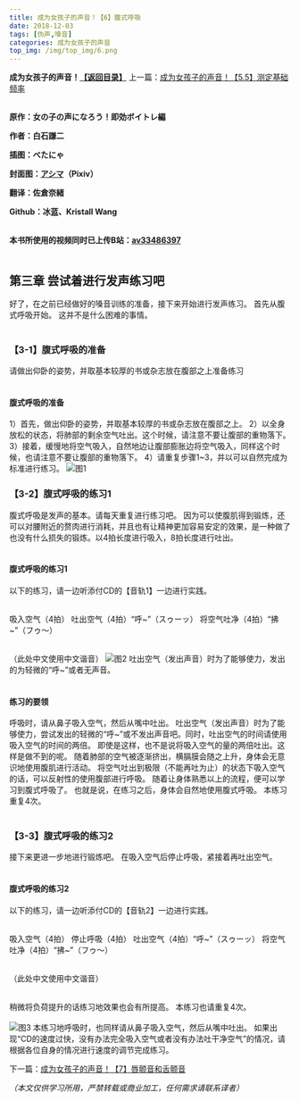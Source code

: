 ```yaml
---
title: 成为女孩子的声音！【6】腹式呼吸
date: 2018-12-03
tags: [伪声,嗓音]
categories: 成为女孩子的声音
top_img: /img/top_img/6.png
---
```

**成为女孩子的声音！[【返回目录】](https://github.com/Kristall-WangShiwei/Transgender-lost-years/blob/master/0005_BookTranslating/weisheng/nv-zi-sheng/)**
上一篇：[成为女孩子的声音！【5.5】测定基础频率](https://github.com/Kristall-WangShiwei/Transgender-lost-years/blob/master/0005_BookTranslating/weisheng/nv-zi-sheng/05.5.md)<br><br>

**原作：女の子の声になろう！即効ボイトレ編**

**作者：白石謙二**   

**插图：べたにゃ**   

**封面图：[アシマ](https://www.pixiv.net/member.php?id=2642047
)（Pixiv）**

**翻译：佐倉奈緒**   

**Github：冰蓝、Kristall Wang** <br><br>

**本书所使用的视频同时已上传B站：[av33486397](https://www.bilibili.com/video/av33486397)**<br><br>

## 第三章 尝试着进行发声练习吧
好了，在之前已经做好的嗓音训练的准备，接下来开始进行发声练习。
首先从腹式呼吸开始。
这并不是什么困难的事情。<br><br>

### 【3-1】腹式呼吸的准备
请做出仰卧的姿势，并取基本较厚的书或杂志放在腹部之上准备练习<br><br>

#### 腹式呼吸的准备
1）首先，做出仰卧的姿势，并取基本较厚的书或杂志放在腹部之上。
2）以全身放松的状态，将肺部的剩余空气吐出。这个时候，请注意不要让腹部的重物落下。
3）接着，缓慢地将空气吸入，自然地边让腹部膨胀边将空气吸入，同样这个时候，也请注意不要让腹部的重物落下。
4）请重复步骤1~3，并以可以自然完成为标准进行练习。
![图1](/img/6/1.png)
### 【3-2】腹式呼吸的练习1
腹式呼吸是发声的基本。请每天重复进行练习吧。
因为可以使腹肌得到锻炼，还可以对腰附近的赘肉进行消耗，并且也有让精神更加容易安定的效果，是一种做了也没有什么损失的锻炼。以4拍长度进行吸入，8拍长度进行吐出。<br><br>

#### 腹式呼吸的练习1
以下的练习，请一边听添付CD的【音轨1】一边进行实践。<br><br>

吸入空气（4拍）
吐出空气（4拍）“呼~”（スゥーッ）
将空气吐净（4拍）“拂~”（フゥ～）<br><br>

（此处中文使用中文谐音）
![图2](/img/6/2.png)
吐出空气（发出声音）时为了能够使力，发出的为轻微的“呼~”或者无声音。<br><br>

#### 练习的要领
呼吸时，请从鼻子吸入空气，然后从嘴中吐出。
吐出空气（发出声音）时为了能够使力，尝试发出的轻微的“呼~”或不发出声音吧。同时，吐出空气的时间请使用吸入空气的时间的两倍。
即使是这样，也不是说将吸入空气的量的两倍吐出。这样是做不到的呢。
随着肺部的空气被逐渐挤出，横膈膜会随之上升，身体会无意识地使用腹肌进行活动。
将空气吐出到极限（不能再吐为止）的状态下吸入空气的话，可以反射性的使用腹部进行呼吸。
随着让身体熟悉以上的流程，便可以学习到腹式呼吸了。
也就是说，在练习之后，身体会自然地使用腹式呼吸。
本练习重复4次。<br><br>

### 【3-3】腹式呼吸的练习2
接下来更进一步地进行锻炼吧。
在吸入空气后停止呼吸，紧接着再吐出空气。<br><br>

#### 腹式呼吸的练习2
以下的练习，请一边听添付CD的【音轨2】一边进行实践。<br><br>

吸入空气（4拍）
停止呼吸（4拍）
吐出空气（4拍）“呼~”（スゥーッ）
将空气吐净（4拍）“拂~”（フゥ～）<br><br>

（此处中文使用中文谐音）<br><br>

稍微将负荷提升的话练习地效果也会有所提高。
本练习也请重复4次。<br><br>
![图3](/img/6/3.png)
本练习地呼吸时，也同样请从鼻子吸入空气，然后从嘴中吐出。
如果出现“CD的速度过快，没有办法完全吸入空气或者没有办法吐干净空气”的情况，请根据各位自身的情况进行速度的调节完成练习。

下一篇：[成为女孩子的声音！【7】唇颤音和舌颤音](https://github.com/Kristall-WangShiwei/Transgender-lost-years/blob/master/0005_BookTranslating/weisheng/nv-zi-sheng/07.md)

*（本文仅供学习所用，严禁转载或商业加工，任何需求请联系译者）*
